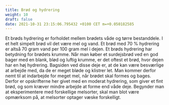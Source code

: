 ```yaml
---
title: Brød og hydrering
weight: 10
draft: false
date: 2021-10-31 23:15:06.795432 +0100 CET m=+0.050182585
---
```



Et brøds hydrering er forholdet mellem brødets våde og tørre
bestanddele. I et helt simpelt brød vil det være mel og vand. Et brød
med 70 % hydrering er altså 70 gram vand per 100 gram mel i dejen. Et
brøds hydrering har betydning for brødets krumme. Når man køber et
surdejsbrød ved en god bager med en blank, blød og luftig krumme, er det
oftest et brød, hvor dejen har en høj hydrering. Bagsiden ved disse deje
er, at de kan være besværlige at arbejde med, da de er meget bløde og
klistrer let. Man kommer derfor nemt til at indarbejde for meget mel,
når brødet skal formes og bages. Derfor er opskrifterne her givet med en
moderat hydrering, som giver et fint brød, og som kræver mindre arbejde
at forme end våde deje. Begynder man at eksperimentere med forskellige
melsorter, skal man blot være opmærksom på, at melsorter optager væske
forskelligt.

